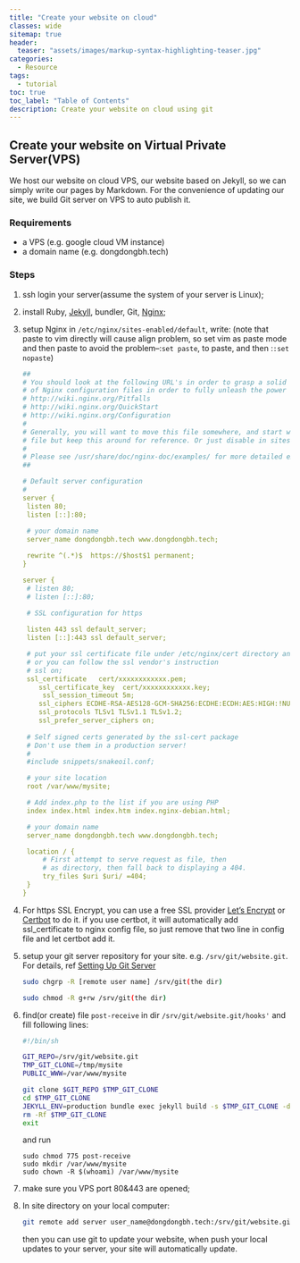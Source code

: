 ```yaml
---
title: "Create your website on cloud"
classes: wide
sitemap: true
header:
  teaser: "assets/images/markup-syntax-highlighting-teaser.jpg"
categories:
  - Resource
tags:
  - tutorial
toc: true
toc_label: "Table of Contents"
description: Create your website on cloud using git
---
```


## Create your website on Virtual Private Server(VPS)

We host our website on cloud VPS, our website based on Jekyll, so we can simply write our pages by Markdown. For the convenience of updating our site, we build Git server on VPS to auto publish it.

### Requirements 

* a VPS (e.g. google cloud VM instance)
* a domain name (e.g. dongdongbh.tech)

### Steps

1. ssh login your server(assume the system of your server is Linux);

2. install Ruby,  [Jekyll](https://jekyllrb.com/docs/), bundler, Git, [Nginx](https://www.nginx.com/resources/wiki/start/topics/tutorials/install/);

3. setup Nginx in `/etc/nginx/sites-enabled/default`, write: (note that paste to vim directly will cause align problem, so set vim as paste mode and then paste to avoid the problem–:`set paste`, to paste, and then :`:set nopaste`)

   ```yaml
   ##
   # You should look at the following URL's in order to grasp a solid understanding
   # of Nginx configuration files in order to fully unleash the power of Nginx.
   # http://wiki.nginx.org/Pitfalls
   # http://wiki.nginx.org/QuickStart
   # http://wiki.nginx.org/Configuration
   #
   # Generally, you will want to move this file somewhere, and start with a clean
   # file but keep this around for reference. Or just disable in sites-enabled.
   #
   # Please see /usr/share/doc/nginx-doc/examples/ for more detailed examples.
   ##
   
   # Default server configuration
   #
   server {
   	listen 80;
   	listen [::]:80;
   	
   	# your domain name
   	server_name dongdongbh.tech www.dongdongbh.tech;
   
   	rewrite ^(.*)$  https://$host$1 permanent;  
   }
   
   server {
   	# listen 80;
   	# listen [::]:80;
   
   	# SSL configuration for https
   	
   	listen 443 ssl default_server;
   	listen [::]:443 ssl default_server;
   
   	# put your ssl certificate file under /etc/nginx/cert directory and set here
   	# or you can follow the ssl vendor's instruction
   	# ssl on;	
   	ssl_certificate   cert/xxxxxxxxxxxx.pem;
       ssl_certificate_key  cert/xxxxxxxxxxxx.key;
      	ssl_session_timeout 5m;
       ssl_ciphers ECDHE-RSA-AES128-GCM-SHA256:ECDHE:ECDH:AES:HIGH:!NULL:!aNULL:!MD5:!ADH:!RC4;
       ssl_protocols TLSv1 TLSv1.1 TLSv1.2;
       ssl_prefer_server_ciphers on;
   	
   	# Self signed certs generated by the ssl-cert package
   	# Don't use them in a production server!
   	#
   	#include snippets/snakeoil.conf;
   
   	# your site location
   	root /var/www/mysite;
   
   	# Add index.php to the list if you are using PHP
   	index index.html index.htm index.nginx-debian.html;
   
   	# your domain name
   	server_name dongdongbh.tech www.dongdongbh.tech;
   
   	location / {
   		# First attempt to serve request as file, then
   		# as directory, then fall back to displaying a 404.
   		try_files $uri $uri/ =404;
   	}
   }
   ```

4. For https SSL Encrypt, you can use a free SSL provider [Let’s Encrypt](<https://letsencrypt.org/getting-started/>) or [Certbot](<https://certbot.eff.org/lets-encrypt/debianstretch-nginx>) to do it. if you use certbot, it will automatically add ssl_certificate to nginx config file, so just remove that two line in config file and let certbot add it.

5. setup your git server repository for your site. e.g. `/srv/git/website.git`. For details, ref [Setting Up Git Server](https://git-scm.com/book/en/v2/Git-on-the-Server-Setting-Up-the-Server)

   ```bash
   sudo chgrp -R [remote user name] /srv/git(the dir)
   
   sudo chmod -R g+rw /srv/git(the dir)
   ```

6. find(or create) file `post-receive` in dir `/srv/git/website.git/hooks'` and fill following lines:

   ~~~bash
   #!/bin/sh
   
   GIT_REPO=/srv/git/website.git
   TMP_GIT_CLONE=/tmp/mysite
   PUBLIC_WWW=/var/www/mysite
   
   git clone $GIT_REPO $TMP_GIT_CLONE
   cd $TMP_GIT_CLONE
   JEKYLL_ENV=production bundle exec jekyll build -s $TMP_GIT_CLONE -d $PUBLIC_WWW
   rm -Rf $TMP_GIT_CLONE
   exit 
   ~~~

   and run

   ```
   sudo chmod 775 post-receive
   sudo mkdir /var/www/mysite
   sudo chown -R $(whoami) /var/www/mysite 
   ```

7. make sure you VPS port 80&443 are opened;

8. In site directory on your local computer:

   ```bash
   git remote add server user_name@dongdongbh.tech:/srv/git/website.git
   ```

   then you can use git to update your website, when push your local updates to your server, your site will automatically update. 
